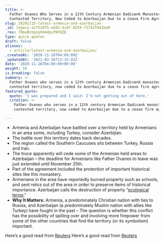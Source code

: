 ```yaml
---
title: >-
  Father Ovanes Who Serves in a 12th Century Armenian Dadivank Monastery in a
  Contested Territory, Now Ceded to Azerbaijan Due to a Cease Fire Agreement.
slug: 20201115-latest-armenia-and-azerbaijan
_id: legacy-a17510f5-add2-4c0f-8259-f3742f841ba0
_rev: 7QmxBnVgzphH4dpufNYQZD
type: quick_quotes
draft: false
aliases:
  - article/latest-armenia-and-azerbaijan/
_createdAt: '2020-11-16T04:09:09Z'
_updatedAt: '2021-03-16T12:32:42Z'
date: '2020-11-16T04:09:09+00:00'
weight: 50
is_breaking: false
summary: >-
  Father Ovanes who serves in a 12th century Armenian Dadivank monastery in a
  contested territory, now ceded to Azerbaijan due to a cease fire agreement.
featured_quote:
  quote: 'I was prepared and I said: I’m not getting out of here.'
  citation: >-
    Father Ovanes who serves in a 12th century Armenian Dadivank monastery in a
    contested territory, now ceded to Azerbaijan due to a cease fire agreement.

---
```

* Armenia and Azerbaijan have battled over a territory held by Armenians in an area some, including Turkey, consider Azerbijian.
* The battle over this territory dates back decades.
* The region called the Southern Caucuses sits between Turkey, Russia and Iran.
* The truce apparently will cede some of the Armenian held areas to Azerbaijan – the deadline for Armenians like Father Ovanes to leave was just extended until November 25th.
* Part of the agreement included the protection of important historical sites like this monastery.
* Armenians in the area have reportedly burned property such as schools, and sent relics out of the area in order to preserve items of historical importance. Azerbaijan calls the destruction of property “[ecological terror.](https://apnews.com/article/peacekeeping-forces-azerbaijan-russia-vladimir-putin-armenia-07679eadaeb535be478331e6113463c9)”
* **Why It Matters:** Armenia, a predominately Christian nation with ties to Russia, and Azerbaijan (a predominately Muslim nation with allies like Turkey) have fought in the past – The question is whether this conflict has the possibility of spilling over and involving more firepower from some of the other countries that find the territory (or its symbolism) important.

Here’s a good read from [Reuters](https://www.reuters.com/article/uk-armenia-azerbaijan-ceasefire-idUSKBN27V0OR)
Here’s a good read from [Reuters](https://www.reuters.com/article/uk-armenia-azerbaijan-ceasefire-idUSKBN27V0OR)